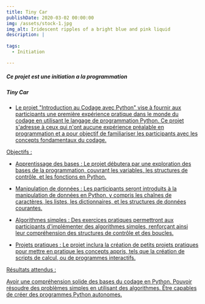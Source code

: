 ```yaml
---
title: Tiny Car
publishDate: 2020-03-02 00:00:00
img: /assets/stock-1.jpg
img_alt: Iridescent ripples of a bright blue and pink liquid
description: |
  
tags:
  - Initiation

---
```

##### Ce projet est une initiation a la programmation
##### Tiny Car

<a href=frebourg.es>

- Le projet "Introduction au Codage avec Python" vise à fournir aux participants une première expérience pratique dans le monde du codage en utilisant le langage de programmation Python. Ce projet s'adresse à ceux qui n'ont aucune expérience préalable en programmation et a pour objectif de familiariser les participants avec les concepts fondamentaux du codage.   

Objectifs :  

- Apprentissage des bases : Le projet débutera par une exploration des bases de la programmation, couvrant les variables, les structures de contrôle, et les fonctions en Python.  

- Manipulation de données : Les participants seront introduits à la manipulation de données en Python, y compris les chaînes de caractères, les listes, les dictionnaires, et les structures de données courantes.  
 
- Algorithmes simples : Des exercices pratiques permettront aux participants d'implémenter des algorithmes simples, renforçant ainsi leur compréhension des structures de contrôle et des boucles.

- Projets pratiques : Le projet inclura la création de petits projets pratiques pour mettre en pratique les concepts appris, tels que la création de scripts de calcul, ou de programmes interactifs.


Résultats attendus :

Avoir une compréhension solide des bases du codage en Python.
Pouvoir résoudre des problèmes simples en utilisant des algorithmes.
Être capables de créer des programmes Python autonomes.




